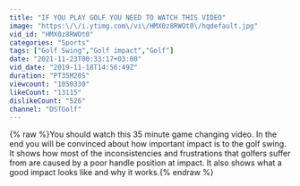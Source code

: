 ```yaml
---
title: "IF YOU PLAY GOLF YOU NEED TO WATCH THIS VIDEO"
image: "https:\/\/i.ytimg.com\/vi\/HMX0z8RWOt0\/hqdefault.jpg"
vid_id: "HMX0z8RWOt0"
categories: "Sports"
tags: ["Golf Swing","Golf impact","Golf"]
date: "2021-11-23T00:33:17+03:00"
vid_date: "2019-11-18T14:56:49Z"
duration: "PT35M20S"
viewcount: "1050330"
likeCount: "13115"
dislikeCount: "526"
channel: "DSTGolf"
---
```

{% raw %}You should watch this 35 minute game changing video. In the end you will be convinced about how important impact is to the golf swing. It shows how most of the inconsistencies and frustrations that golfers suffer from are caused by a poor handle position at impact. It also shows what a good impact looks like and why it works.{% endraw %}
